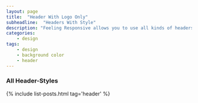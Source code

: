 ```yaml
---
layout: page
title:  "Header With Logo Only"
subheadline:  "Headers With Style"
description: "Feeling Responsive allows you to use all kinds of headers. This example shows a header just with an image on the standard background."
categories:
    - design
tags:
    - design
    - background color
    - header
---
```




### All Header-Styles 

{% include list-posts.html tag='header' %}